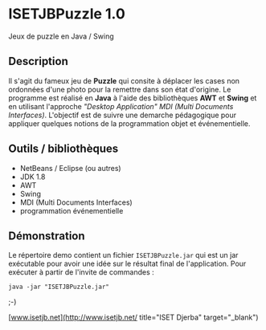 # ISETJBPuzzle 1.0

Jeux de puzzle en Java / Swing

## Description ##
Il s'agit du fameux jeu de **Puzzle** qui consite à déplacer les cases non ordonnées d'une photo pour la remettre dans son état d'origine. Le programme est réalisé en **Java** à l'aide des bibliothèques **AWT** et **Swing** et en utilisant l'approche *"Desktop Application" MDI (Multi Documents Interfaces)*. L'objectif est de suivre une demarche pédagogique pour appliquer quelques notions de la programmation objet et événementielle. 

## Outils / bibliothèques ##
* NetBeans / Eclipse (ou autres)
* JDK 1.8
* AWT
* Swing
* MDI (Multi Documents Interfaces)
* programmation événementielle

## Démonstration ##
Le répertoire demo contient un fichier `ISETJBPuzzle.jar` qui est un jar exécutable pour avoir une idée sur le résultat final de l'application. Pour exécuter à partir de l'invite de commandes : 

```shell
java -jar "ISETJBPuzzle.jar"
```

;-)

[www.isetjb.net](http://www.isetjb.net/ title="ISET Djerba" target="_blank")


